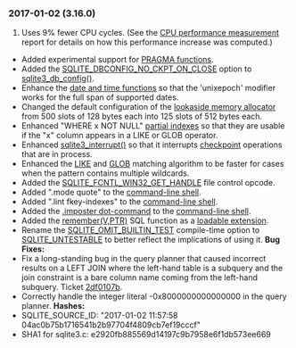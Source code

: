 ### 2017\-01\-02 (3\.16\.0\)

1. Uses 9% fewer CPU cycles. (See the [CPU performance measurement](cpu.html) report for
 details on how this performance increase was computed.)
- Added experimental support for [PRAGMA functions](pragma.html#pragfunc).
- Added the [SQLITE\_DBCONFIG\_NO\_CKPT\_ON\_CLOSE](c3ref/c_dbconfig_defensive.html#sqlitedbconfignockptonclose) option to [sqlite3\_db\_config()](c3ref/db_config.html).
- Enhance the [date and time functions](lang_datefunc.html) so that the 'unixepoch' modifier works
 for the full span of supported dates.
- Changed the default configuration of the [lookaside memory allocator](malloc.html#lookaside) from
 500 slots of 128 bytes each into 125 slots of 512 bytes each.
- Enhanced "WHERE x NOT NULL" [partial indexes](partialindex.html) so that they are usable if
 the "x" column appears in a LIKE or GLOB operator.
- Enhanced [sqlite3\_interrupt()](c3ref/interrupt.html) so that it interrupts [checkpoint](wal.html#ckpt) operations that
 are in process.
- Enhanced the [LIKE](lang_expr.html#like) and [GLOB](lang_expr.html#glob) matching algorithm to be faster
 for cases when the pattern contains multiple wildcards.
- Added the [SQLITE\_FCNTL\_WIN32\_GET\_HANDLE](c3ref/c_fcntl_begin_atomic_write.html#sqlitefcntlwin32gethandle) file control opcode.
- Added ".mode quote" to the [command\-line shell](cli.html).
- Added ".lint fkey\-indexes" to the [command\-line shell](cli.html).
- Added the [.imposter dot\-command](imposter.html#dotimposter) to the [command\-line shell](cli.html).
- Added the [remember(V,PTR)](https://www.sqlite.org/src/file/ext/misc/remember.c)
 SQL function as a [loadable extension](loadext.html).
- Rename the [SQLITE\_OMIT\_BUILTIN\_TEST](compile.html#omit_builtin_test) compile\-time option to
 [SQLITE\_UNTESTABLE](compile.html#untestable) to better reflect the implications of using it.
**Bug Fixes:**
- Fix a long\-standing bug in the query planner that caused incorrect results
 on a LEFT JOIN where the left\-hand table is a subquery and the join constraint
 is a bare column name coming from the left\-hand subquery. Ticket
 [2df0107b](https://www.sqlite.org/src/info/2df0107b).
- Correctly handle the integer literal \-0x8000000000000000 in the query planner.
**Hashes:**
- SQLITE\_SOURCE\_ID: "2017\-01\-02 11:57:58 04ac0b75b1716541b2b97704f4809cb7ef19cccf"
- SHA1 for sqlite3\.c: e2920fb885569d14197c9b7958e6f1db573ee669




